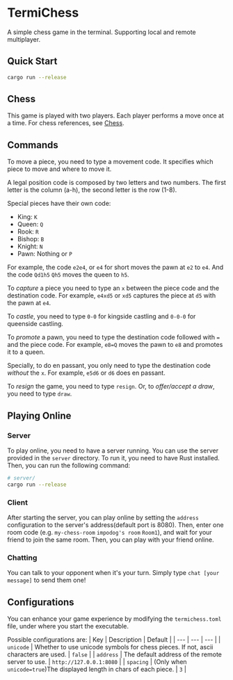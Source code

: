 # TermiChess

A simple chess game in the terminal. Supporting local and remote multiplayer.

## Quick Start

```bash
cargo run --release
```

## Chess

This game is played with two players. Each player performs a move once at a time. For chess references, see [Chess](https://en.wikipedia.org/wiki/Chess).

## Commands

To move a piece, you need to type a movement code. It specifies which piece to move and where to move it.

A legal position code is composed by two letters and two numbers. The first letter is the column (a-h), the second letter is the row (1-8).

Special pieces have their own code:
- King: `K`
- Queen: `Q`
- Rook: `R`
- Bishop: `B`
- Knight: `N`
- Pawn: Nothing or `P`

For example, the code `e2e4`, or `e4` for short moves the pawn at `e2` to `e4`. And the code `Qd1h5` `Qh5` moves the queen to `h5`.

To *capture* a piece you need to type an `x` between the piece code and the destination code. For example, `e4xd5` or `xd5` captures the piece at `d5` with the pawn at `e4`.

To *castle*, you need to type `0-0` for kingside castling and `0-0-0` for queenside castling.

To *promote* a pawn, you need to type the destination code followed with `=` and the piece code. For example, `e8=Q` moves the pawn to `e8` and promotes it to a queen.

Specially, to do en passant, you only need to type the destination code *without* the `x`. For example, `e5d6` or `d6` does en passant.

To *resign* the game, you need to type `resign`. Or, to *offer/accept a draw*, you need to type `draw`.

## Playing Online

### Server

To play online, you need to have a server running. You can use the server provided in the `server` directory. To run it, you need to have Rust installed. Then, you can run the following command:

```bash
# server/
cargo run --release
```

### Client

After starting the server, you can play online by setting the `address` configuration to the server's address(default port is 8080). Then, enter one room code (e.g. `my-chess-room` `impodog's room` `Room1`), and wait for your friend to join the same room. Then, you can play with your friend online.

### Chatting

You can talk to your opponent when it's your turn. Simply type `chat [your message]` to send them one!

## Configurations

You can enhance your game experience by modifying the `termichess.toml` file, under where you start the executable.

Possible configurations are:
| Key | Description | Default |
| --- | --- | --- |
| `unicode` | Whether to use unicode symbols for chess pieces. If not, ascii characters are used. | `false` |
| `address` | The default address of the remote server to use. | `http://127.0.0.1:8080` |
| `spacing` | (Only when `unicode=true`)The displayed length in chars of each piece. | `3` |
